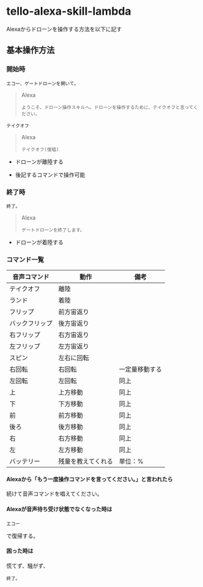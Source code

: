 # tello-alexa-skill-lambda

Alexaからドローンを操作する方法を以下に記す

## 基本操作方法

### 開始時

~~~
エコー、ゲートドローンを開いて。
~~~

> Alexa
> ~~~
> ようこそ、ドローン操作スキルへ。ドローンを操作するために、テイクオフと言ってください。
> ~~~


~~~
テイクオフ
~~~

> Alexa
> ~~~
> テイクオフ(復唱)
> ~~~


* ドローンが離陸する

* 後記するコマンドで操作可能


### 終了時

~~~
終了。
~~~

> Alexa
> ~~~
> ゲートドローンを終了します。
> ~~~

* ドローンが着陸する










### コマンド一覧

|音声コマンド|動作|備考|
|---|---|---|
|テイクオフ|離陸||
|ランド|着陸||
|フリップ|前方宙返り||
|バックフリップ|後方宙返り||
|右フリップ|右方宙返り||
|左フリップ|左方宙返り||
|スピン|左右に回転||
|右回転|右回転|一定量移動する|
|左回転|左回転|同上|
|上|上方移動|同上|
|下|下方移動|同上|
|前|前方移動|同上|
|後ろ|後方移動|同上|
|右|右方移動|同上|
|左|左方移動|同上|
|バッテリー|残量を教えてくれる|単位：%|



#### Alexaから「もう一度操作コマンドを言ってください。」と言われたら

続けて音声コマンドを唱えてください。



#### Alexaが音声待ち受け状態でなくなった時は

~~~
エコー
~~~

で復帰する。



#### 困った時は

慌てず、騒がず、

~~~
終了。
~~~



